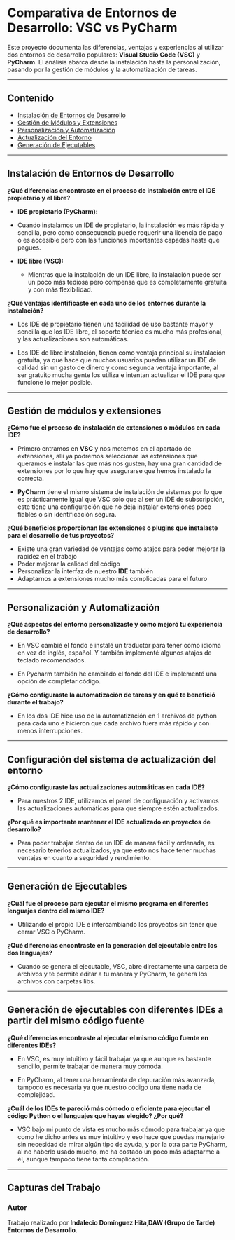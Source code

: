 # Comparativa de Entornos de Desarrollo: VSC vs PyCharm

Este proyecto documenta las diferencias, ventajas y experiencias al utilizar dos entornos de desarrollo populares: **Visual Studio Code (VSC)** y **PyCharm**. El análisis abarca desde la instalación hasta la personalización, pasando por la gestión de módulos y la automatización de tareas.

---

## Contenido

- [Instalación de Entornos de Desarrollo](#instalación-de-entornos-de-desarrollo)
- [Gestión de Módulos y Extensiones ](#gestión-de-extensiones-y-plugins)
- [Personalización y Automatización](#personalización-y-automatización)
- [Actualización del Entorno](#actualización-de-ides)
- [Generación de Ejecutables](#generación-de-ejecutables)
---

## Instalación de Entornos de Desarrollo

**¿Qué diferencias encontraste en el proceso de instalación entre el IDE propietario y el libre?**

- **IDE propietario (PyCharm):** 
 - Cuando instalamos un IDE de propietario, la instalación es más rápida y sencilla, pero como consecuencia puede requerir una licencia de pago o es accesible pero con las funciones importantes capadas hasta que pagues.
  
- **IDE libre (VSC):** 
  - Mientras que la instalación de un IDE libre, la instalación puede ser un poco más tediosa pero compensa que es completamente gratuita y con más flexibilidad.

**¿Qué ventajas identificaste en cada uno de los entornos durante la instalación?**

- Los IDE de propietario tienen una facilidad de uso bastante mayor y sencilla que los IDE libre, el soporte técnico es mucho más profesional, y las actualizaciones son automáticas.

- Los IDE de libre instalación, tienen como ventaja principal su instalación gratuita, ya que hace que muchos usuarios puedan utilizar un IDE de calidad sin un gasto de dinero y como segunda ventaja importante, al ser gratuito mucha gente los utiliza e intentan actualizar el IDE para que funcione lo mejor posible.

---

## Gestión de módulos y extensiones


**¿Cómo fue el proceso de instalación de extensiones o módulos en cada IDE?**

- Primero entramos en **VSC** y nos metemos en el apartado de extensiones, allí ya podremos seleccionar las extensiones que queramos e instalar las que más nos gusten, hay una gran cantidad de extensiones por lo que hay que asegurarse que hemos instalado la correcta.

- **PyCharm** tiene el mismo sistema de instalación de sistemas por lo que es prácticamente igual que VSC solo que al ser un IDE de subscripción, este tiene una configuración que no deja instalar extensiones poco fiables o sin identificación segura.



**¿Qué beneficios proporcionan las extensiones o plugins que instalaste para el desarrollo de tus proyectos?**

- Existe una gran variedad de ventajas como atajos para poder mejorar la rapidez en el trabajo
- Poder mejorar la calidad del código
- Personalizar la interfaz de nuestro **IDE** también
- Adaptarnos a extensiones mucho más complicadas para el futuro


---

## Personalización y Automatización

**¿Qué aspectos del entorno personalizaste y cómo mejoró tu experiencia de desarrollo?**

- En VSC cambié el fondo e instalé un traductor para tener como idioma en vez de inglés, español. Y también implementé algunos atajos de teclado recomendados.

- En Pycharm también he cambiado el fondo del IDE e implementé una opción de completar código.



**¿Cómo configuraste la automatización de tareas y en qué te benefició durante el trabajo?**


- En los dos IDE hice uso de la automatización en 1 archivos de python para cada uno e hicieron que cada archivo fuera más rápido y con menos interrupciones.



---

## **Configuración del sistema de actualización del entorno**

**¿Cómo configuraste las actualizaciones automáticas en cada IDE?**

- Para nuestros 2 IDE, utilizamos el panel de configuración y activamos las actualizaciones automáticas para que siempre estén actualizados.

**¿Por qué es importante mantener el IDE actualizado en proyectos de desarrollo?**

- Para poder trabajar dentro de un IDE de manera fácil y ordenada, es necesario tenerlos actualizados,
  ya que esto nos hace tener muchas ventajas en cuanto a seguridad y rendimiento.

---

## Generación de Ejecutables

**¿Cuál fue el proceso para ejecutar el mismo programa en diferentes lenguajes dentro del mismo IDE?**

- Utilizando el propio IDE e intercambiando los proyectos sin tener que cerrar VSC o PyCharm.




**¿Qué diferencias encontraste en la generación del ejecutable entre los dos lenguajes?**


- Cuando se genera el ejecutable, VSC, abre directamente una carpeta de archivos y te permite editar a tu manera y PyCharm, te genera los archivos con carpetas libs.


---

## Generación de ejecutables con diferentes IDEs a partir del mismo código fuente

**¿Qué diferencias encontraste al ejecutar el mismo código fuente en diferentes IDEs?**
- En VSC, es muy intuitivo y fácil trabajar ya que aunque es bastante sencillo, permite trabajar de manera muy cómoda.

- En PyCharm, al tener una herramienta de depuración más avanzada, tampoco es necesaria ya que nuestro código una tiene nada de complejidad.

**¿Cuál de los IDEs te pareció más cómodo o eficiente para ejecutar el código Python o el lenguajes que hayas elegido? ¿Por qué?**
- VSC bajo mi punto de vista es mucho más cómodo para trabajar ya que como he dicho antes es muy intuitivo y eso hace que puedas manejarlo sin necesidad de mirar algún tipo de ayuda,
y por la otra parte PyCharm, al no haberlo usado mucho, me ha costado un poco más adaptarme a él, aunque tampoco tiene tanta complicación.


---

## **Capturas del Trabajo**
### Autor

Trabajo realizado por **Indalecio Domínguez Hita**,**DAW (Grupo de Tarde)** **Entornos de Desarrollo**.

